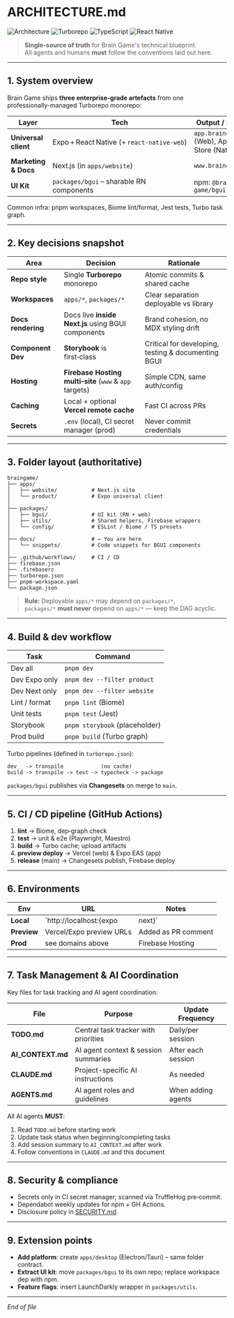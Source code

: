 # ARCHITECTURE.md

![Architecture](https://img.shields.io/badge/architecture-enterprise%20monorepo-blue?style=flat-square&logo=react)
![Turborepo](https://img.shields.io/badge/build-turborepo-ef4444?style=flat-square&logo=turborepo)
![TypeScript](https://img.shields.io/badge/language-TypeScript-3178c6?style=flat-square&logo=typescript)
![React Native](https://img.shields.io/badge/platform-cross--platform-61dafb?style=flat-square&logo=react)

> **Single‑source of truth** for Brain Game's technical blueprint.  
> All agents and humans **must** follow the conventions laid out here.

---

## 1. System overview

Brain Game ships **three enterprise-grade artefacts** from one professionally-managed Turborepo monorepo:

| Layer | Tech | Output / Domain |
|-------|------|-----------------|
| **Universal client** | Expo + React Native (+ `react‑native‑web`) | `app.braingame.dev` (Web), App/Play Store (Native) |
| **Marketing & Docs** | Next.js (in `apps/website`) | `www.braingame.dev` |
| **UI Kit** | `packages/bgui` – sharable RN components | npm: `@brain-game/bgui` |

Common infra: pnpm workspaces, Biome lint/format, Jest tests, Turbo task graph.

---

## 2. Key decisions snapshot

| Area | Decision | Rationale |
|------|----------|-----------|
| **Repo style** | Single **Turborepo** monorepo | Atomic commits & shared cache |
| **Workspaces** | `apps/*`, `packages/*` | Clear separation deployable vs library |
| **Docs rendering** | Docs live **inside Next.js** using BGUI components | Brand cohesion, no MDX styling drift |
| **Component Dev** | **Storybook** is first‑class | Critical for developing, testing & documenting BGUI |
| **Hosting** | **Firebase Hosting multi‑site** (`www` & `app` targets) | Simple CDN, same auth/config |
| **Caching** | Local + optional **Vercel remote cache** | Fast CI across PRs |
| **Secrets** | `.env` (local), CI secret manager (prod) | Never commit credentials |

---

## 3. Folder layout (authoritative)

```text
braingame/
├── apps/
│   ├── website/           # Next.js site
│   └── product/           # Expo universal client
│
├── packages/
│   ├── bgui/              # UI kit (RN + web)
│   ├── utils/             # Shared helpers, Firebase wrappers
│   └── config/            # ESLint / Biome / TS presets
│
├── docs/                  # ← You are here
│   └── snippets/          # Code snippets for BGUI components
│
├── .github/workflows/     # CI / CD
├── firebase.json
├── .firebaserc
├── turborepo.json
├── pnpm-workspace.yaml
└── package.json
```

> **Rule:** Deployable `apps/*` may depend on `packages/*`,  
> `packages/*` **must never** depend on `apps/*` — keep the DAG acyclic.

---

## 4. Build & dev workflow

| Task | Command |
|------|---------|
| Dev all | `pnpm dev` |
| Dev Expo only | `pnpm dev --filter product` |
| Dev Next only | `pnpm dev --filter website` |
| Lint / format | `pnpm lint` (Biome) |
| Unit tests | `pnpm test` (Jest) |
| Storybook | `pnpm storybook` (placeholder) |
| Prod build | `pnpm build` (Turbo graph) |

Turbo pipelines (defined in `turborepo.json`):

```
dev   -> transpile            (no cache)
build -> transpile -> test -> typecheck -> package
```

`packages/bgui` publishes via **Changesets** on merge to `main`.

---

## 5. CI / CD pipeline (GitHub Actions)

1. **lint** → Biome, dep‑graph check  
2. **test** → unit & e2e (Playwright, Maestro)  
3. **build** → Turbo cache; upload artifacts  
4. **preview deploy** → Vercel (web) & Expo EAS (app)  
5. **release** (main) → Changesets publish, Firebase deploy

---

## 6. Environments

| Env | URL | Notes |
|-----|-----|-------|
| **Local** | `http://localhost:{expo|next}` | `.env.local` |
| **Preview** | Vercel/Expo preview URLs | Added as PR comment |
| **Prod** | see domains above | Firebase Hosting |

---

## 7. Task Management & AI Coordination

Key files for task tracking and AI agent coordination:

| File | Purpose | Update Frequency |
|------|---------|------------------|
| **TODO.md** | Central task tracker with priorities | Daily/per session |
| **AI_CONTEXT.md** | AI agent context & session summaries | After each session |
| **CLAUDE.md** | Project-specific AI instructions | As needed |
| **AGENTS.md** | AI agent roles and guidelines | When adding agents |

All AI agents **MUST**:
1. Read `TODO.md` before starting work
2. Update task status when beginning/completing tasks
3. Add session summary to `AI_CONTEXT.md` after work
4. Follow conventions in `CLAUDE.md` and this document

---

## 8. Security & compliance

- Secrets only in CI secret manager; scanned via TruffleHog pre‑commit.  
- Dependabot weekly updates for npm + GH Actions.  
- Disclosure policy in [SECURITY.md](../.github/SECURITY.md).

---

## 9. Extension points

- **Add platform**: create `apps/desktop` (Electron/Tauri) – same folder contract.  
- **Extract UI kit**: move `packages/bgui` to its own repo; replace workspace dep with npm.  
- **Feature flags**: insert LaunchDarkly wrapper in `packages/utils`.

---

_End of file_
